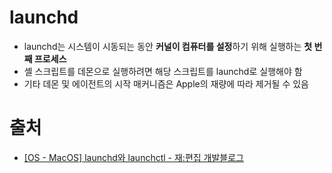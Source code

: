 # launchd

- launchd는 시스템이 시동되는 동안 **커널이 컴퓨터를 설정**하기 위해 실행하는 **첫 번째 프로세스**
- 셸 스크립트를 데몬으로 실행하려면 해당 스크립트를 launchd로 실행해야 함
- 기타 데몬 및 에이전트의 시작 매커니즘은 Apple의 재량에 따라 제거될 수 있음

# 출처 

- [[OS - MacOS] launchd와 launchctl - 재:편집 개발블로그](https://dev-dream-world.tistory.com/90)

